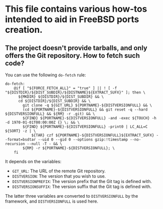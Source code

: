 # This file contains various how-tos intended to aid in FreeBSD ports creation.

## The project doesn't provide tarballs, and only offers the Git repository. How to fetch such code?

You can use the following ```do-fetch``` rule:

```
do-fetch:
	@if [ "${FORCE_FETCH_ALL}" = "true" ] || ! [ -f "${DISTDIR}/${DIST_SUBDIR}/${DISTNAME}${EXTRACT_SUFX}" ]; then \
	  ${MKDIR} ${DISTDIR}/${DIST_SUBDIR} && \
	  cd ${DISTDIR}/${DIST_SUBDIR} && \
	    git clone -q ${GIT_URL} ${PORTNAME}-${DISTVERSIONFULL} && \
	    (cd ${PORTNAME}-${DISTVERSIONFULL} && git reset -q --hard ${DISTVERSIONFULL} && ${RM} -r .git) && \
	    ${FIND} ${PORTNAME}-${DISTVERSIONFULL} -and -exec ${TOUCH} -h -d 1970-01-01T00:00:00Z {} \; && \
	    ${FIND} ${PORTNAME}-${DISTVERSIONFULL} -print0 | LC_ALL=C ${SORT} -z | \
	        ${TAR} czf ${PORTNAME}-${DISTVERSIONFULL}${EXTRACT_SUFX} --format=bsdtar --uid 0 --gid 0 --options gzip:!timestamp --no-recursion --null -T - && \
	    ${RM} -r ${PORTNAME}-${DISTVERSIONFULL}; \
	fi
```

It depends on the variables:
* ```GIT_URL```: The URL of the remote Git repository.
* ```DISTVERSION```: The version that you wish to use.
* ```DISTVERSIONPREFIX```: The version prefix that the Git tag is defined with.
* ```DISTVERSIONSUFFIX```: The version suffix that the Git tag is defined with.

The latter three variables are converted to ```DISTVERSIONFULL``` by the framework, and ```DISTVERSIONFULL``` is used here.

